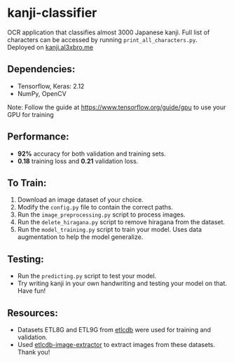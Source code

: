 # kanji-classifier
OCR application that classifies almost 3000 Japanese kanji. Full list of characters can be accessed by running ```print_all_characters.py```.\
Deployed on [kanji.al3xbro.me](kanji.al3xbro.me)

## Dependencies:
* Tensorflow, Keras: 2.12
* NumPy, OpenCV

Note: Follow the guide at https://www.tensorflow.org/guide/gpu to use your GPU for training

## Performance:
* **92%** accuracy for both validation and training sets.
* **0.18** training loss and **0.21** validation loss.

## To Train:
1. Download an image dataset of your choice.
2. Modify the ```config.py``` file to contain the correct paths.
3. Run the ```image_preprocessing.py``` script to process images.
4. Run the ```delete_hiragana.py``` script to remove hiragana from the dataset.
5. Run the ```model_training.py``` script to train your model. Uses data augmentation to help the model generalize.

## Testing:
* Run the ```predicting.py``` script to test your model. 
* Try writing kanji in your own handwriting and testing your model on that. Have fun!

## Resources:
* Datasets ETL8G and ETL9G from [etlcdb](http://etlcdb.db.aist.go.jp/) were used for training and validation.
* Used [etlcdb-image-extractor](https://github.com/choo/etlcdb-image-extractor) to extract images from these datasets. Thank you!
